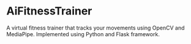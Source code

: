 # AiFitnessTrainer
A virtual fitness trainer that tracks your movements using OpenCV and MediaPipe. Implemented using Python and Flask framework.
